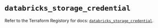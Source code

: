 # `databricks_storage_credential`

Refer to the Terraform Registory for docs: [`databricks_storage_credential`](https://registry.terraform.io/providers/databricks/databricks/1.18.0/docs/resources/storage_credential).
